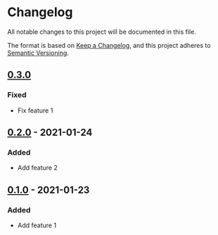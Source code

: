 # Changelog

All notable changes to this project will be documented in this file.

The format is based on [Keep a Changelog](https://keepachangelog.com/en/1.0.0/),
and this project adheres to [Semantic Versioning](https://semver.org/spec/v2.0.0.html).

## [0.3.0](https://github.com/dummy/dummy/compare/v0.2.0...v0.3.0)

### Fixed

- Fix feature 1

## [0.2.0](https://github.com/dummy/dummy/compare/v0.1.0...v0.2.0) - 2021-01-24

### Added

- Add feature 2

## [0.1.0](https://github.com/dummy/dummy/releases/tag/v0.1.0) - 2021-01-23

### Added

- Add feature 1

<!-- generated by git-cliff -->
